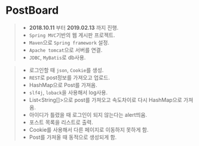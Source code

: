 # PostBoard
> - **2018.10.11** 부터 **2019.02.13** 까지 진행.
> - `Spring MVC`기반의 웹 게시판 프로젝트.
> - `Maven`으로 `Spring framework` 설정.
> - `Apache tomcat`으로 서버를 연결.
> - `JDBC`, `MyBatis`로 db사용.

> - 로그인할 때 `json`, `Cookie`를 생성.
> - `REST`로 post정보를 가져오고 업로드.
> - HashMap으로 Post를 가져옴.
> - `slf4j`, `loback`을 사용해서 log사용.
> - List<String[]>으로 post를 가져오고 속도차이로 다시 HashMap으로 가져옴.
> - 아이디가 틀렸을 때 로그인이 되지 않는다는 alert띄움.
> - 포스트 목록을 리스트로 출력.
> - Cookie를 사용해서 다른 페이지로 이동하지 못하게 함.
> - Post를 가져올 때 동적으로 생성되게 함.
